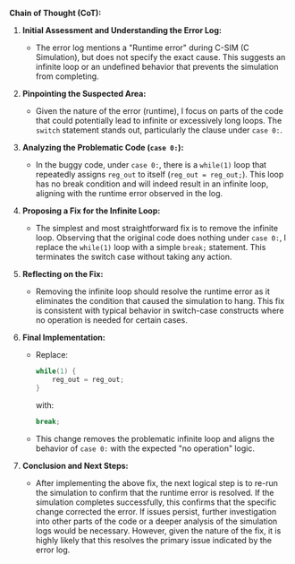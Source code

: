 **Chain of Thought (CoT):**

1. **Initial Assessment and Understanding the Error Log:**
   - The error log mentions a "Runtime error" during C-SIM (C Simulation), but does not specify the exact cause. This suggests an infinite loop or an undefined behavior that prevents the simulation from completing.

2. **Pinpointing the Suspected Area:**
   - Given the nature of the error (runtime), I focus on parts of the code that could potentially lead to infinite or excessively long loops. The `switch` statement stands out, particularly the clause under `case 0:`.

3. **Analyzing the Problematic Code (`case 0:`):**
   - In the buggy code, under `case 0:`, there is a `while(1)` loop that repeatedly assigns `reg_out` to itself (`reg_out = reg_out;`). This loop has no break condition and will indeed result in an infinite loop, aligning with the runtime error observed in the log.

4. **Proposing a Fix for the Infinite Loop:**
   - The simplest and most straightforward fix is to remove the infinite loop. Observing that the original code does nothing under `case 0:`, I replace the `while(1)` loop with a simple `break;` statement. This terminates the switch case without taking any action.

5. **Reflecting on the Fix:**
   - Removing the infinite loop should resolve the runtime error as it eliminates the condition that caused the simulation to hang. This fix is consistent with typical behavior in switch-case constructs where no operation is needed for certain cases.

6. **Final Implementation:**
   - Replace:
     ```cpp
     while(1) {
         reg_out = reg_out; 
     }
     ```
     with:
     ```cpp
     break;
     ```
   - This change removes the problematic infinite loop and aligns the behavior of `case 0:` with the expected "no operation" logic.

7. **Conclusion and Next Steps:**
   - After implementing the above fix, the next logical step is to re-run the simulation to confirm that the runtime error is resolved. If the simulation completes successfully, this confirms that the specific change corrected the error. If issues persist, further investigation into other parts of the code or a deeper analysis of the simulation logs would be necessary. However, given the nature of the fix, it is highly likely that this resolves the primary issue indicated by the error log.